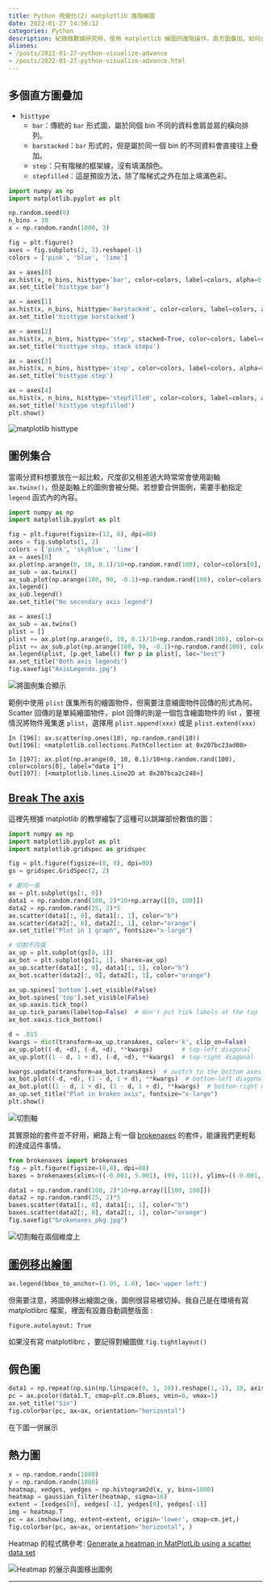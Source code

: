 ```yaml
---
title: Python 視覺化(2) matplotlib 進階繪圖
date: 2022-01-27 14:56:12
categories: Python
description: 紀錄做數據研究時，使用 matplotlib 繪圖的進階操作。直方圖疊加、如何合併 twinx 下不同的圖例(legend)、將圖例移出繪圖區、在軸上使用省略符號..。
aliases: 
- /posts/2022-01-27-python-visualize-advance
- /posts/2022-01-27-python-visualize-advance.html
---
```


## 多個直方圖疊加

- `histtype`
  - `bar`：傳統的 `bar` 形式圖，屬於同個 bin 不同的資料會肩並肩的橫向排列。
  - `barstacked`：`bar` 形式的，但是屬於同一個 bin 的不同資料會直接往上疊加。
  - `step`：只有階梯的框架線，沒有填滿顏色。
  - `stepfilled`：這是預設方法，除了階梯式之外在加上填滿色彩。

```python
import numpy as np
import matplotlib.pyplot as plt

np.random.seed(0)
n_bins = 10
x = np.random.randn(1000, 3)

fig = plt.figure()
axes = fig.subplots(2, 3).reshape(-1)
colors = ['pink', 'blue', 'lime']

ax = axes[0]
ax.hist(x, n_bins, histtype='bar', color=colors, label=colors, alpha=0.5)
ax.set_title('histtype bar')

ax = axes[1]
ax.hist(x, n_bins, histtype='barstacked', color=colors, label=colors, alpha=0.5)
ax.set_title('histtype barstacked')

ax = axes[2]
ax.hist(x, n_bins, histtype='step', stacked=True, color=colors, label=colors, alpha=0.5)
ax.set_title('histtype step, stack steps')

ax = axes[3]
ax.hist(x, n_bins, histtype='step', color=colors, label=colors, alpha=0.5)
ax.set_title('histtype step')

ax = axes[4]
ax.hist(x, n_bins, histtype='stepfilled', color=colors, label=colors, alpha=0.5)
ax.set_title('histtype stepfilled')
plt.show()
```

![matplotlib histtype](https://i.imgur.com/tB4vKCK.jpeg)

## 圖例集合

當兩分資料想要放在一起比較，尺度卻又相差過大時常常會使用副軸 `ax.twinx()`，但是副軸上的圖例會被分開。若想要合併圖例，需要手動指定 `legend` 函式內的內容。

```python
import numpy as np
import matplotlib.pyplot as plt

fig = plt.figure(figsize=(12, 8), dpi=80)
axes = fig.subplots(1, 2)
colors = ['pink', 'skyblue', 'lime']
ax = axes[0]
ax.plot(np.arange(0, 10, 0.1)/10+np.random.rand(100), color=colors[0], label="data 1")
ax_sub = ax.twinx()
ax_sub.plot(np.arange(100, 90, -0.1)+np.random.rand(100), color=colors[1], label="data 2")
ax.legend()
ax_sub.legend()
ax.set_title("No secondary axis legend")

ax = axes[1]
ax_sub = ax.twinx()
plist = []
plist += ax.plot(np.arange(0, 10, 0.1)/10+np.random.rand(100), color=colors[0], label="data 1")
plist += ax_sub.plot(np.arange(100, 90, -0.1)+np.random.rand(100), color=colors[1], label="data 2")
ax.legend(plist, [p.get_label() for p in plist], loc="best")
ax.set_title("Both axis legends")
fig.savefig("AxisLegends.jpg")
```

![將圖例集合顯示](https://i.imgur.com/pSvuVHf.jpeg)

範例中使用 `plist` 匯集所有的繪圖物件，但需要注意繪圖物件回傳的形式為何。Scatter 回傳的是單純繪圖物件，plot 回傳的則是一個包含繪圖物件的 list ，要視情況將物件蒐集進 `plist`，選擇用 `plist.append(xxx)` 或是 `plist.extend(xxx)`

```
In [196]: ax.scatter(np.ones(10), np.random.rand(10))
Out[196]: <matplotlib.collections.PathCollection at 0x207bc23ad08>

In [197]: ax.plot(np.arange(0, 10, 0.1)/10+np.random.rand(100), color=colors[0], label="data 1")        
Out[197]: [<matplotlib.lines.Line2D at 0x207bca2c248>]
```



## [Break The axis][Break the axis]

這裡先根據 matplotlib 的教學繪製了這種可以跳躍部份數值的圖：

```python
import numpy as np
import matplotlib.pyplot as plt
import matplotlib.gridspec as gridspec

fig = plt.figure(figsize=(8, 8), dpi=80)
gs = gridspec.GridSpec(2, 2)

# 畫同一張
ax = plt.subplot(gs[:, 0]) 
data1 = np.random.rand(100, 2)*10+np.array([[0, 100]])
data2 = np.random.rand(25, 2)*5
ax.scatter(data1[:, 0], data1[:, 1], color="b")
ax.scatter(data2[:, 0], data2[:, 1], color="orange")
ax.set_title("Plot in 1 graph", fontsize="x-large")

# 切割不同張
ax_up = plt.subplot(gs[0, 1])
ax_bot = plt.subplot(gs[1, 1], sharex=ax_up)
ax_up.scatter(data1[:, 0], data1[:, 1], color="b")
ax_bot.scatter(data2[:, 0], data2[:, 1], color="orange")

ax_up.spines['bottom'].set_visible(False)
ax_bot.spines['top'].set_visible(False)
ax_up.xaxis.tick_top()
ax_up.tick_params(labeltop=False)  # don't put tick labels at the top
ax_bot.xaxis.tick_bottom()

d = .015  
kwargs = dict(transform=ax_up.transAxes, color='k', clip_on=False)
ax_up.plot((-d, +d), (-d, +d), **kwargs)        # top-left diagonal
ax_up.plot((1 - d, 1 + d), (-d, +d), **kwargs)  # top-right diagonal

kwargs.update(transform=ax_bot.transAxes)  # switch to the bottom axes
ax_bot.plot((-d, +d), (1 - d, 1 + d), **kwargs)  # bottom-left diagonal
ax_bot.plot((1 - d, 1 + d), (1 - d, 1 + d), **kwargs)  # bottom-right diagonal
ax_up.set_title("Plot in broken axis", fontsize="x-large")
plt.show()
```

![切割軸](https://i.imgur.com/1jZK1wb.jpeg)

其實原始的套件並不好用，網路上有一個 [brokenaxes](https://pypi.org/project/brokenaxes/) 的套件，能讓我們更輕鬆的達成這件事情。

```python
from brokenaxes import brokenaxes 
fig = plt.figure(figsize=(8,8), dpi=80) 
baxes = brokenaxes(xlims=((-0.001, 5.001), (99, 111)), ylims=((-0.001, 5.001), (99, 111)), hspace=.1) 

data1 = np.random.rand(100, 2)*10+np.array([[100, 100]])
data2 = np.random.rand(25, 2)*5
baxes.scatter(data1[:, 0], data1[:, 1], color="b")
baxes.scatter(data2[:, 0], data2[:, 1], color="orange")
fig.savefig("brokenaxes_pkg.jpg")
```

![切割軸在兩個維度上](https://i.imgur.com/F9siwYf.jpeg)


## [圖例移出繪圖][legend out of plot]

```python
ax.legend(bbox_to_anchor=(1.05, 1.0), loc='upper left')
```

但需要注意，將圖例移出繪圖之後，圖例很容易被切掉。我自己是在環境有寫 matplotlibrc 檔案，裡面有設置自動調整版面 :

```
figure.autolayout: True
```

如果沒有寫 matplotlibrc ，要記得對繪圖做 `fig.tightlayout()`

[legend out of plot]:<https://www.delftstack.com/zh-tw/howto/matplotlib/how-to-place-legend-outside-of-the-plot-in-matplotlib/> "Matplotlib 中如何將圖例放置在繪圖之外"

## 假色圖

```python
data1 = np.repeat(np.sin(np.linspace(0, 1, 10)).reshape(1,-1), 10, axis=0)
pc = ax.pcolor(data1.T, cmap=plt.cm.Blues, vmin=0, vmax=1)
ax.set_title("Sin")
fig.colorbar(pc, ax=ax, orientation="horizontal")
```

在下圖一併展示

## 熱力圖

```python
x = np.random.randn(1000)
y = np.random.randn(1000)
heatmap, xedges, yedges = np.histogram2d(x, y, bins=1000)
heatmap = gaussian_filter(heatmap, sigma=16)
extent = [xedges[0], xedges[-1], yedges[0], yedges[-1]]
img = heatmap.T
pc = ax.imshow(img, extent=extent, origin='lower', cmap=cm.jet,)
fig.colorbar(pc, ax=ax, orientation="horizontal", )
```

Heatmap 的程式碼參考: [Generate a heatmap in MatPlotLib using a scatter data set][heatmap]



![Heatmap 的展示與圖移出圖例](https://i.imgur.com/F1yQcLB.jpeg)

---



[Brokenaxes]:<https://github.com/bendichter/brokenaxes> "brokenaxes (github package)"
[Break the axis]: <https://matplotlib.org/3.1.0/gallery/subplots_axes_and_figures/broken_axis.html> "Broken Axis (matplotlib)"
[heatmap]: <https://stackoverflow.com/questions/2369492/generate-a-heatmap-in-matplotlib-using-a-scatter-data-set> "熱力圖"

